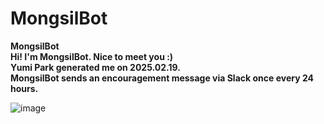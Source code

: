 # MongsilBot

**MongsilBot**
<br>
**Hi! I'm MongsilBot. Nice to meet you :)**
<br>
**Yumi Park generated me on 2025.02.19.**
<br>
**MongsilBot sends an encouragement message via Slack once every 24 hours.**

![image](https://github.com/user-attachments/assets/86b55661-9f08-4675-9bd2-a5b0eca063bb)
